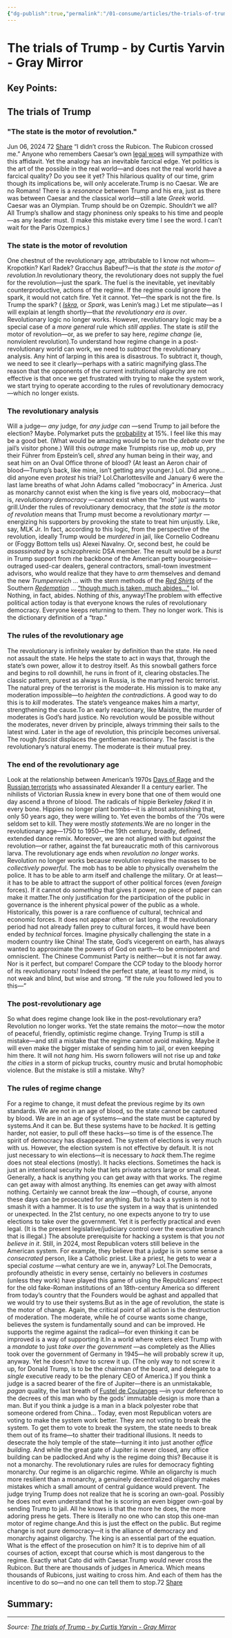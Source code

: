 ```yaml
---
{"dg-publish":true,"permalink":"/01-consume/articles/the-trials-of-trump-by-curtis-yarvin-gray-mirror/","title":"The trials of Trump"}
---
```



# The trials of Trump - by Curtis Yarvin - Gray Mirror

## Key Points:
## The trials of Trump

### "The state is the motor of revolution."

Jun 06, 2024 72 [Share](https://archive.ph/#) “I didn’t cross the Rubicon. The Rubicon crossed me.” Anyone who remembers Caesar’s own [legal woes](https://archive.ph/o/g63lh/https://en.wikipedia.org/wiki/Crossing_the_Rubicon) will sympathize with this affidavit. Yet the analogy has an inevitable farcical edge. Yet politics is the art of the possible in the real world—and does not the real world have a farcical quality? Do you see it yet? This hilarious quality of our time, grim though its implications be, will only accelerate.Trump is no Caesar. We are no Romans! There is a *resonance* between Trump and his era, just as there was between Caesar and the classical world—still a late *Greek* world. Caesar was an Olympian. Trump should be on Ozempic. Shouldn’t we all? All Trump’s shallow and stagy phoniness only speaks to his time and people—as any leader must. (I make this mistake every time I see the word. I can’t wait for the Paris Ozempics.)

### The state is the motor of revolution

One chestnut of the revolutionary age, attributable to I know not whom—Kropotkin? Karl Radek? Gracchus Babeuf?—is that *the state is the motor of revolution*.In revolutionary theory, the revolutionary does not supply the fuel for the revolution—just the spark. The fuel is the inevitable, yet inevitably counterproductive, actions of the regime. If the regime could ignore the spark, it would not catch fire. Yet it cannot. Yet—the spark is not the fire. Is Trump the spark? ( *[Iskra](https://archive.ph/o/g63lh/https://en.wikipedia.org/wiki/Iskra)*, or *Spark*, was Lenin’s mag.) Let me stipulate—as I will explain at length shortly—that *the revolutionary era is over*. Revolutionary logic no longer works. However, revolutionary logic may be a special case of a *more general* rule which *still applies*. The state is *still* the motor of revolution—or, as we prefer to say here, *regime change* (ie, nonviolent revolution).To understand how regime change in a post-revolutionary world can work, we need to *subtract* the revolutionary analysis. Any hint of larping in this area is disastrous. To subtract it, though, we need to see it clearly—perhaps with a satiric magnifying glass.The reason that the opponents of the current institutional oligarchy are not effective is that once we get frustrated with trying to make the system work, we start trying to operate according to the rules of revolutionary democracy—which no longer exists.

### The revolutionary analysis

Will a judge— *any* judge, for *any judge can* —send Trump to jail before the election? Maybe. Polymarket puts the [probability](https://archive.ph/o/g63lh/https://polymarket.com/event/trump-jail-before-election-day?tid=1717555904546) at 15%. I feel like this may be a good bet. (What would be amazing would be to run the *debate* over the jail’s visitor phone.) Will this *outrage* make Trumpists rise up, *mob* up, pry their Führer from Epstein’s cell, *shred* any human being in their way, and seat him on an Oval Office throne of blood? (At least an Aeron chair of blood—Trump’s back, like mine, isn’t getting any younger.) Lol. Did anyone… did anyone even *protest* his trial? Lol.Charlottesville and January 6 were the last lame breaths of what John Adams called “mobocracy” in America. Just as monarchy cannot exist when the king is five years old, mobocracy—that is, *revolutionary democracy* —cannot exist when the “mob” just wants to grill.Under the rules of revolutionary democracy, that *the state is the motor of revolution* means that Trump must become a revolutionary *martyr* —energizing his supporters by provoking the state to treat him unjustly. Like, say, MLK Jr. In fact, according to this logic, from the perspective of the revolution, ideally Trump would be *murdered* in jail, like Cornelio Codreanu or (Foggy Bottom tells us) Alexei Navalny. Or, second best, he could be *assassinated* by a schizophrenic DSA member. The result would be a *burst* in Trump support from rhe backbone of the American petty bourgeoisie—outraged used-car dealers, general contractors, small-town investment advisors, who would realize that they have to *arm* themselves and demand the new *Trumpenreich* … with the stern methods of the *[Red Shirts](https://archive.ph/o/g63lh/https://en.wikipedia.org/wiki/Red_Shirts_\(United_States\))* of the Southern *[Redemption](https://archive.ph/o/g63lh/https://en.wikipedia.org/wiki/Redeemers)* … [“though much is taken, much abides…”](https://archive.ph/o/g63lh/https://www.poetryfoundation.org/poems/45392/ulysses) lol. Nothing, in fact, abides. Nothing of *this*, anyway!The problem with effective political action today is that everyone knows the rules of revolutionary democracy. Everyone keeps returning to them. They no longer work. This is the dictionary definition of a “trap.”

### The rules of the revolutionary age

The revolutionary is infinitely weaker by definition than the state. He need not assault the state. He helps the state to act in ways that, through the state’s own power, allow it to destroy itself. As this snowball gathers force and begins to roll downhill, he runs in front of it, clearing obstacles.The classic pattern, purest as always in Russia, is the martyred heroic terrorist. The natural prey of the terrorist is the moderate. His mission is to make any moderation impossible—to *heighten the contradictions*. A good way to do this is to *kill* moderates. The state’s vengeance makes him a martyr, strengthening the cause.To an early reactionary, like Maistre, the murder of moderates is God’s hard justice. No revolution would be possible without the moderates, never driven by principle, always trimming their sails to the latest wind. Later in the age of revolution, this principle becomes universal. The rough *fascist* displaces the gentleman reactionary. The fascist is the revolutionary’s natural enemy. The moderate is their mutual prey.

### The end of the revolutionary age

Look at the relationship between American’s 1970s [Days of Rage](https://archive.ph/o/g63lh/https://www.amazon.com/Days-Rage-Underground-Forgotten-Revolutionary/dp/0143107976) and the [Russian terrorists](https://archive.ph/o/g63lh/https://en.wikipedia.org/wiki/Narodnaya_Volya) who assassinated Alexander II a century earlier. The nihilists of Victorian Russia knew in every bone that one of them would one day ascend a throne of blood. The radicals of hippie Berkeley *faked* it in every bone. Hippies no longer plant bombs—it is almost astonishing that, only 50 years ago, they were willing to. Yet even the bombs of the ‘70s were seldom set to kill. They were mostly *statements*.We are no longer in the revolutionary age—1750 to 1950—the 19th century, broadly, defined, extended dance remix. Moreover, we are not aligned with but *against* the revolution—or rather, against the fat bureaucratic moth of this carnivorous larva. The revolutionary age ends when *revolution no longer works*. Revolution no longer works because revolution requires the masses to be *collectively powerful*. The mob has to be able to physically overwhelm the police. It has to be able to arm itself and challenge the military. Or at least—it has to be able to attract the support of other political forces (even *foreign* forces). If it cannot do *something* that gives it power, no piece of paper can make it matter.The only justification for the participation of the public in governance is the inherent physical power of the public as a whole. Historically, this power is a rare confluence of cultural, technical and economic forces. It does not appear often or last long. If the revolutionary period had not already fallen prey to cultural forces, it would have been ended by *technical* forces. Imagine physically challenging the state in a modern country like China! The state, God’s vicegerent on earth, has always wanted to approximate the powers of God on earth—to be omnipotent and omniscient. The Chinese Communist Party is neither—but it is not far away. Nor is it perfect, but compare! Compare the CCP today to the bloody horror of its revolutionary roots! Indeed the perfect state, at least to *my* mind, is not weak and blind, but wise and strong. “If the rule you followed led you to this—”

### The post-revolutionary age

So what does regime change look like in the post-revolutionary era? Revolution no longer works. Yet the state remains the motor—now the motor of peaceful, friendly, optimistic regime change. Trying Trump is still a mistake—and still a mistake that the regime cannot avoid making. Maybe it will even make the bigger mistake of sending him to jail, or even keeping him there. It will not *hang* him. His sworn followers will not rise up and *take the cities* in a storm of pickup trucks, country music and brutal homophobic violence. But the mistake is still a mistake. Why?

### The rules of regime change

For a regime to change, it must defeat the previous regime by its own standards. We are not in an age of blood, so the state cannot be captured by blood. We are in an age of systems—and the state must be captured by systems.And it can be. But these systems have to be *hacked*. It is getting harder, not easier, to pull off these hacks—so time is of the essence.The spirit of democracy has disappeared. The system of elections is very much with us. However, the election system is not effective by default. It is not just necessary to win elections—it is necessary to *hack* them.The regime does not steal elections (mostly). It hacks elections. Sometimes the hack is just an intentional security hole that lets private actors large or small cheat. Generally, a hack is anything you can get away with that works. The regime can get away with almost anything. Its enemies can get away with almost nothing. Certainly we cannot break the *law* —though, of course, anyone these days can be prosecuted for anything. But to hack a system is not to smash it with a hammer. It is to *use* the system in a way that is unintended or unexpected. In the 21st century, no one expects anyone to try to use elections to take over the government. Yet it is perfectly practical and even legal. (It is the present legislative/judiciary control over the executive branch that is illegal.) The absolute prerequisite for hacking a system is that you *not believe in it*. Still, in 2024, most Republican voters still believe in the American system. For example, they believe that a *judge* is in some sense a *consecrated* person, like a Catholic priest. Like a priest, he gets to wear a special *costume* —what century are we in, anyway? Lol.The Democrats, profoundly atheistic in every sense, certainly no believers in *costumes* (unless they work) have played this game of using the Republicans’ respect for the old fake-Roman institutions of an 18th-century America so different from today’s country that the Founders would be aghast and appalled that we would try to use their systems.But as in the age of revolution, the state is the motor of change. Again, the critical point of all action is the destruction of moderation. The moderate, while he of course wants some change, believes the system is fundamentally sound and can be improved. He supports the regime against the radical—for even thinking it can be improved is a way of supporting it.In a world where voters elect Trump with a *mandate* to just *take over the government* —as completely as the Allies took over the government of Germany in 1945—he will probably screw it up, anyway. Yet he doesn’t *have* to screw it up. (The only way to not screw it up, for Donald Trump, is to be the chairman of the board, and delegate to a *single* executive ready to be the plenary CEO of America.) If you think a judge is a sacred bearer of the fire of Jupiter—there is an unmistakable, *pagan* quality, the last breath of [Fustel de Coulanges](https://archive.ph/o/g63lh/https://en.wikipedia.org/wiki/La_Cit%C3%A9_antique) —in your deference to the decrees of this man who by the gods’ immutable design is more than a man. But if you think a judge is a man in a black polyester robe that someone ordered from China… Today, even most Republican voters are voting to make the system work better. They are not voting to break the system. To get them to vote to break the system, the state needs to break them out of its frame—to shatter their traditional illusions. It needs to desecrate the holy temple of the state—turning it into just another *office building*. And while the great gate of Jupiter is never closed, any office building can be padlocked.And why is the regime doing this? Because it is not a monarchy. The revolutionary rules are rules for democracy fighting monarchy. Our regime is an oligarchic regime. While an oligarchy is much more resilient than a monarchy, a genuinely decentralized oligarchy makes mistakes which a small amount of central guidance would prevent. The judge trying Trump does not realize that he is scoring an own-goal. Possibly he does not even understand that he is scoring an even bigger own-goal by sending Trump to jail. All he knows is that the more he does, the more adoring press he gets. There is literally no one who can stop this one-man motor of regime change.And this is just the effect on the public. But regime change is not pure democracy—it is the alliance of democracy and monarchy against oligarchy. The king is an essential part of the equation. What is the effect of the prosecution on him? It is to deprive him of all courses of action, except that course which is most dangerous to the regime. Exactly what Cato did with Caesar.Trump would never cross the Rubicon. But there are thousands of judges in America. Which means thousands of Rubicons, just waiting to cross him. And each of them has the incentive to do so—and no one can tell them to stop.72 [Share](https://archive.ph/#)

## Summary:


---

*Source: [The trials of Trump - by Curtis Yarvin - Gray Mirror](https://archive.ph/g63lh)*
